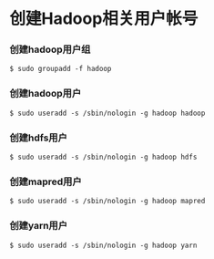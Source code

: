 创建Hadoop相关用户帐号
=================================================================================
### 创建hadoop用户组
```shell
$ sudo groupadd -f hadoop
```

### 创建hadoop用户
```shell
$ sudo useradd -s /sbin/nologin -g hadoop hadoop
```

### 创建hdfs用户
```shell
$ sudo useradd -s /sbin/nologin -g hadoop hdfs
```

### 创建mapred用户
```shell
$ sudo useradd -s /sbin/nologin -g hadoop mapred
```

### 创建yarn用户
```shell
$ sudo useradd -s /sbin/nologin -g hadoop yarn
```
